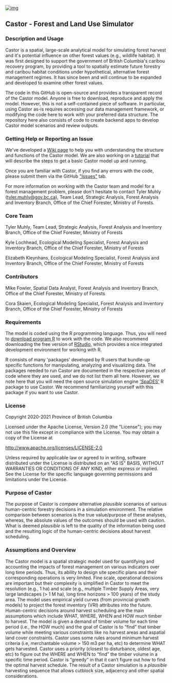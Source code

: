 [![img](https://img.shields.io/badge/Lifecycle-Experimental-339999)](https://github.com/bcgov/repomountie/blob/master/doc/lifecycle-badges.md)
## Castor - Forest and Land Use Simulator
### Description and Usage
Castor is a spatial, large-scale analytical model for simulating forest harvest and it's potential influence on other forest values (e.g., wildlife habitat). It was first designed to support the government of British Columbia's caribou recovery program, by providing a tool to spatially estimate future forestry and caribou habitat conditions under hypothetical, alternative forest management regimes. It has since been and will continue to be expanded and developed to examine other forest values. 

The code in this GitHub is open-source and provides a transparent record of the Castor model. Anyone is free to download, reproduce and apply the model. However, this is not a self-contained piece of software. In particular, using Castor as-is requires accessing our data management framework, or modifying the code here to work with your preferred data structure. The repository here also consists of code to create backend apps to develop Castor model scenarios and review outputs. 


### Getting Help or Reporting an Issue
We've developed a [Wiki page](https://github.com/bcgov/castor/wiki) to help you with understanding the structure and functions of the Castor model. We are also working on a [tutorial](https://github.com/bcgov/castor/blob/main/documentation/clus_quick_start_tutorial.md) that will describe the steps to get a basic Castor model up and running. 

Once you are familiar with Castor, if you find any errors with the code, please submit them via the GitHub  ["Issues"](https://github.com/bcgov/castor/issues) tab.

For more information on working with the Castor team and model for a forest management problem, please don't hesitate to contact Tyler Muhly (tyler.muhly@gov.bc.ca), Team Lead, Strategic Analysis, Forest Analysis and Inventory Branch, Office of the Chief Forester, Ministry of Forests.  

### Core Team
Tyler Muhly, Team Lead, Strategic Analysis, Forest Analysis and Inventory Branch, Office of the Chief Forester, Ministry of Forests

Kyle Lochhead, Ecological Modeling Specialist, Forest Analysis and Inventory Branch, Office of the Chief Forester, Ministry of Forests

Elizabeth Kleynhans, Ecological Modeling Specialist, Forest Analysis and Inventory Branch, Office of the Chief Forester, Ministry of Forests

### Contributors
Mike Fowler, Spatial Data Analyst, Forest Analysis and Inventory Branch, Office of the Chief Forester, Ministry of Forests

Cora Skaien, Ecological Modeling Specialist, Forest Analysis and Inventory Branch, Office of the Chief Forester, Ministry of Forests

### Requirements
The model is coded using the R programming language. Thus, you will need to [download program R](https://cran.r-project.org/bin/windows/base/) to work with the code. We also recommend downloading the free version of [RStudio](https://rstudio.com/products/rstudio/download/), which provides a nice integrated development environment for working with R. 

R consists of many 'packages' developed by R users that bundle-up specific functions for manipulating, analyzing and visualizing data. The packages needed to run Castor are documented in the respective pieces of code where they are used, and we do not list them all here. However, we note here that you will need the open source simulation engine ['SpaDES'](https://spades.predictiveecology.org/) R package to use Castor. We recommend familiarizing yourself with this package if you want to use Castor.

### License
Copyright 2020-2021 Province of British Columbia

Licensed under the Apache License, Version 2.0 (the "License");
you may not use this file except in compliance with the License.
You may obtain a copy of the License at 

   http://www.apache.org/licenses/LICENSE-2.0

Unless required by applicable law or agreed to in writing, software
distributed under the License is distributed on an "AS IS" BASIS,
WITHOUT WARRANTIES OR CONDITIONS OF ANY KIND, either express or implied.
See the License for the specific language governing permissions and
limitations under the License.

### Purpose of Castor
The purpose of Castor is *compare* alternative *plausible* scenarios of various human-centric forestry decisions in a simulation environment. The relative comparison between scenarios is the true value/purpose of these analyses, whereas, the absolute values of the outcomes should be used with caution. What is deemed *plausible* is left to the quality of the information being used and the resulting logic of the human-centric decisions about harvest scheduling.  

###	Assumptions and Overview
The Castor model is a spatial strategic model used for quantifying and accounting the impacts of forest management on various indicators over long time periods. Thus, its ability to design site specific plans and their corresponding operations is very limited. Fine scale, operational decisions are important but their complexity is simplified in Castor to meet the resolution (e.g., 1 ha)  and scale (e.g., multiple Timber Supply Areas, very large landscapes (> 1 M ha), long time horizons > 100 years) of the study area. The model uses empirical yield curves (from provincial growth models) to project the forest inventory (VRI) attributes into the future. Human-centric decisions around harvest scheduling are the main assumptions which include WHAT, WHERE, WHEN and HOW much timber to harvest. The model is given a demand of timber volume for each time period (i.e., the HOW much) and the goal of Castor is to “find” that timber volume while meeting various constraints like no harvest areas and aspatial land cover constraints. Castor uses some rules around minimum harvest criteria (i.e, merchantable volume > 150 m3 per ha, etc) to determine WHAT gets harvested. Castor uses a priority (closest to disturbance, oldest age, etc) to figure out the WHERE and WHEN to “find” the timber volume in a specific time period. Castor is “greedy” in that it can’t figure out how to find the optimal harvest schedule. The result of a Castor simulation is a *plausible* harvesting sequence that allows cutblock size, adjacency and other spatial considerations.


